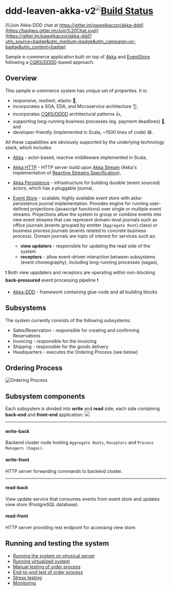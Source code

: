 
ddd-leaven-akka-v2[![Build Status](https://travis-ci.org/pawelkaczor/ddd-leaven-akka-v2.svg?branch=master)](https://travis-ci.org/pawelkaczor/ddd-leaven-akka-v2)
==================

[![Join Akka-DDD chat at https://gitter.im/pawelkaczor/akka-ddd](https://badges.gitter.im/Join%20Chat.svg)](https://gitter.im/pawelkaczor/akka-ddd?utm_source=badge&utm_medium=badge&utm_campaign=pr-badge&utm_content=badge)

Sample e-commerce application built on top of [Akka](http://akka.io) and [EventStore](http://geteventstore.com) following a [CQRS/DDDD](http://abdullin.com/post/dddd-cqrs-and-other-enterprise-development-buzz-words)-based approach.

Overview
--------------------

This sample e-commerce system has unique set of properties. It is:

* responsive, resilient, elastic :clap:,
* incorporates a SOA, EDA, and Microservice architecture :ok_hand:,
* incorporates [CQRS/DDDD](http://abdullin.com/post/dddd-cqrs-and-other-enterprise-development-buzz-words) architectural patterns :+1:,
* supporting long-running business processes (eg. payment deadlines) :muscle:, and
* developer-friendly (implemented in Scala, ~1500 lines of code) :smile:.

All these capabilities are obviously supported by the underlying technology stack, which includes:

* [Akka](http://akka.io) - actor-based, reactive middleware implemented in Scala,

* [Akka HTTP](http://doc.akka.io/docs/akka-http/current/scala/http/introduction.html) - HTTP server build upon [Akka Stream](http://doc.akka.io/docs/akka/2.4/scala/stream/stream-introduction.html) (Akka's implementation of [Reactive Streams Specification](http://www.reactive-streams.org/)),

* [Akka Persistence](http://doc.akka.io/docs/akka/current/scala/persistence.html) - infrastructure for building durable (event sourced) actors, which has a pluggable journal,

* [Event Store](http://geteventstore.com) - scalable, highly available event store with akka-persistence journal implementation. Provides engine for running user-defined projections (javascript functions) over single or multiple  event streams. Projections allow the system to group or combine events into new event streams that can represent domain-level journals such as office journals (events grouped by emitter (`Aggregate Root`) class) or business process journals (events related to concrete business process). Domain journals are topic of interest for services such as:
  * **view updaters** - responsible for updating the read side of the system 
  * **receptors** - allow event-driven interaction between subsystems (event choreography), including long-running processes (sagas), 
  
:exclamation: Both view uppdaters and receptors are operating within non-blocking **back-pressured** event processing pipeline :exclamation: 

* [Akka-DDD](http://github.com/pawelkaczor/akka-ddd) - framework containing glue-code and all building blocks

Subsystems
--------------------

The system currently consists of the following subsystems:

* Sales/Reservation - responsible for creating and confirming Reservations
* Invoicing - responsible for the invoicing
* Shipping - responsible for the goods delivery
* Headquarters - executes the Ordering Process (see below)
 
Ordering Process
--------------------
 
![Ordering Process](https://raw.githubusercontent.com/pawelkaczor/ddd-leaven-akka-v2/master/project/diagrams/OrderingSystem.png)

Subsystem components
--------------------

Each subsystem is divided into **write** and **read** side, each side containing **back-end** and **front-end** application: 
![](https://docs.google.com/drawings/d/12Lwwq3WROlu2pkXsIwICQvuWiPNKW5XQwc7bRtLaauI/pub?w=722&amp;h=620)

***
#### write-back
Backend cluster node hosting `Aggregate Roots`, `Receptors` and `Process Managers (Sagas)`.

#### write-front
HTTP server forwarding commands to backend cluster. 

***
#### read-back
View update service that consumes events from event store and updates view store (PostgreSQL database).

#### read-front
HTTP server providing rest endpoint for accessing view store. 


Running and testing the system
--------------------
- [Running the system on physical server](https://github.com/pawelkaczor/ddd-leaven-akka-v2/wiki/Running-the-system-on-physical-server)
- [Running virtualized system](https://github.com/pawelkaczor/ddd-leaven-akka-v2/wiki/Running-virtualized-system)
- [Manual testing of order process](https://github.com/pawelkaczor/ddd-leaven-akka-v2/wiki/Manual-testing-of-order-process)
- [End-to-end test of order process](https://github.com/pawelkaczor/ddd-leaven-akka-v2/wiki/End-to-end-test-of-order-process)
- [Stress testing](https://github.com/pawelkaczor/ddd-leaven-akka-v2/wiki/Stress-testing)
- [Monitoring](https://github.com/pawelkaczor/ddd-leaven-akka-v2/wiki/Monitoring)


